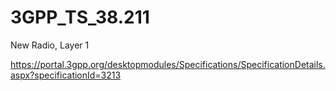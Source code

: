 # 3GPP_TS_38.211
New Radio, Layer 1

https://portal.3gpp.org/desktopmodules/Specifications/SpecificationDetails.aspx?specificationId=3213
